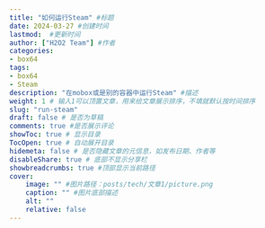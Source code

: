 ```yaml
---
title: "如何运行Steam" #标题
date: 2024-03-27 #创建时间
lastmod:  #更新时间
author: ["H2O2 Team"] #作者
categories: 
- box64
tags: 
- box64
- Steam
description: "在mobox或是别的容器中运行Steam" #描述
weight: 1 # 输入1可以顶置文章，用来给文章展示排序，不填就默认按时间排序
slug: "run-steam"
draft: false # 是否为草稿
comments: true #是否展示评论
showToc: true # 显示目录
TocOpen: true # 自动展开目录
hidemeta: false # 是否隐藏文章的元信息，如发布日期、作者等
disableShare: true # 底部不显示分享栏
showbreadcrumbs: true #顶部显示当前路径
cover:
    image: "" #图片路径：posts/tech/文章1/picture.png
    caption: "" #图片底部描述
    alt: ""
    relative: false
---
```


